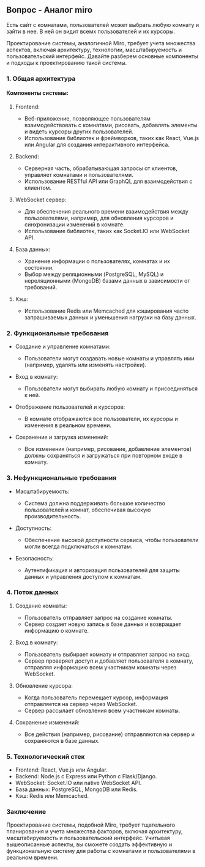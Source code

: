 ## Вопрос - Аналог miro
Есть сайт с комнатами,
пользователей может
выбрать любую комнату и
зайти в нее. В ней он видит
всемх пользователей и их
курсоры.


Проектирование системы, аналогичной Miro, требует учета множества аспектов, включая архитектуру, технологии, масштабируемость и пользовательский интерфейс. Давайте разберем основные компоненты и подходы к проектированию такой системы.

### 1. Общая архитектура

#### Компоненты системы:

1. Frontend:
    - Веб-приложение, позволяющее пользователям взаимодействовать с комнатами, рисовать, добавлять элементы и видеть курсоры других пользователей.
    - Использование библиотек и фреймворков, таких как React, Vue.js или Angular для создания интерактивного интерфейса.

2. Backend:
    - Серверная часть, обрабатывающая запросы от клиентов, управляет комнатами и пользователями.
    - Использование RESTful API или GraphQL для взаимодействия с клиентом.

3. WebSocket сервер:
    - Для обеспечения реального времени взаимодействия между пользователями, например, для обновления курсоров и синхронизации изменений в комнате.
    - Использование библиотек, таких как Socket.IO или WebSocket API.

4. База данных:
    - Хранение информации о пользователях, комнатах и их состоянии.
    - Выбор между реляционными (PostgreSQL, MySQL) и нереляционными (MongoDB) базами данных в зависимости от требований.

5. Кэш:
    - Использование Redis или Memcached для кэширования часто запрашиваемых данных и уменьшения нагрузки на базу данных.

### 2. Функциональные требования

- Создание и управление комнатами:
    - Пользователи могут создавать новые комнаты и управлять ими (например, удалять или изменять настройки).

- Вход в комнату:
    - Пользователи могут выбирать любую комнату и присоединяться к ней.

- Отображение пользователей и курсоров:
    - В комнате отображаются все пользователи, их курсоры и изменения в реальном времени.

- Сохранение и загрузка изменений:
    - Все изменения (например, рисование, добавление элементов) должны сохраняться и загружаться при повторном входе в комнату.

### 3. Нефункциональные требования

- Масштабируемость:
    - Система должна поддерживать большое количество пользователей и комнат, обеспечивая высокую производительность.

- Доступность:
    - Обеспечение высокой доступности сервиса, чтобы пользователи могли всегда подключаться к комнатам.

- Безопасность:
    - Аутентификация и авторизация пользователей для защиты данных и управления доступом к комнатам.

### 4. Поток данных

1. Создание комнаты:
    - Пользователь отправляет запрос на создание комнаты.
    - Сервер создает новую запись в базе данных и возвращает информацию о комнате.

2. Вход в комнату:
    - Пользователь выбирает комнату и отправляет запрос на вход.
    - Сервер проверяет доступ и добавляет пользователя в комнату, отправляя информацию всем участникам комнаты через WebSocket.

3. Обновление курсора:
    - Когда пользователь перемещает курсор, информация отправляется на сервер через WebSocket.
    - Сервер рассылает обновления всем участникам комнаты.

4. Сохранение изменений:
    - Все действия (например, рисование) отправляются на сервер и сохраняются в базе данных.

### 5. Технологический стек

- Frontend: React, Vue.js или Angular.
- Backend: Node.js с Express или Python с Flask/Django.
- WebSocket: Socket.IO или native WebSocket API.
- База данных: PostgreSQL, MongoDB или Redis.
- Кэш: Redis или Memcached.

### Заключение

Проектирование системы, подобной Miro, требует тщательного планирования и учета множества факторов, включая архитектуру, масштабируемость и пользовательский интерфейс. Учитывая вышеописанные аспекты, вы сможете создать эффективную и функциональную систему для работы с комнатами и пользователями в реальном времени. 